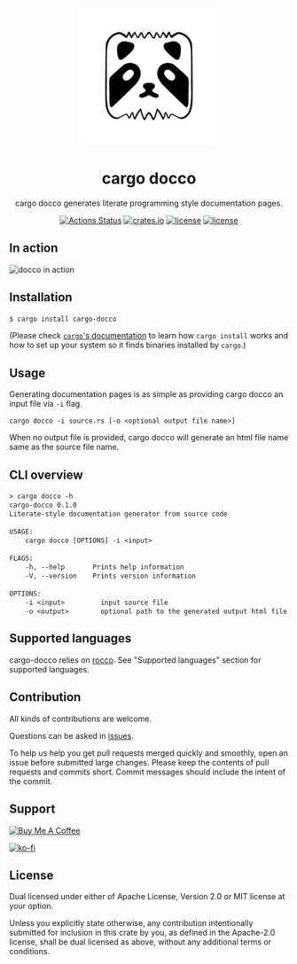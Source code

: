 <div align="center">
  <img alt="rocco" width="250" src="assets/cargo-docco.png" />
<h1>cargo docco</h1>
<p>cargo docco generates literate programming style 
documentation pages.</p>

[![Actions Status](https://github.com/creativcoder/cargo-docco/workflows/ci/badge.svg)](https://github.com/creativcoder/cargo-docco/actions)
[![crates.io](https://img.shields.io/crates/v/cargo-docco.svg)](https://crates.io/crates/cargo-docco)
[![license](https://img.shields.io/badge/License-MIT-blue.svg)](https://github.com/creativcoder/avrow/blob/master/LICENSE-MIT)
[![license](https://img.shields.io/badge/License-Apache%202.0-blue.svg)](https://github.com/creativcoder/avrow/blob/master/LICENSE-APACHE)

</div>

## In action

![docco in action](assets/docco_cast.gif)

## Installation

```sh
$ cargo install cargo-docco
```

(Please check [`cargo`'s documentation](http://doc.crates.io/) to learn how `cargo install` works and how to set up your system so it finds binaries installed by `cargo`.)

## Usage

Generating documentation pages is as simple as providing cargo docco an input file via `-i` flag.

```
cargo docco -i source.rs [-o <optional output file name>]
```

When no output file is provided, cargo docco will generate an html file name
same as the source file name.

## CLI overview

```plain
> cargo docco -h
cargo-docco 0.1.0
Literate-style documentation generator from source code

USAGE:
    cargo docco [OPTIONS] -i <input>

FLAGS:
    -h, --help       Prints help information
    -V, --version    Prints version information

OPTIONS:
    -i <input>         input source file
    -o <output>        optional path to the generated output html file
```

## Supported languages
cargo-docco relies on [rocco](https://github.com/creativcoder/rocco). See "Supported languages" section for supported languages.

## Contribution

All kinds of contributions are welcome.

Questions can be asked in [issues](https://github.com/creativcoder/cargo-docco/issues).

To help us help you get pull requests merged quickly and smoothly, open an issue before submitted large changes. Please keep the contents of pull requests and commits short. Commit messages should include the intent of the commit.

## Support

<a href="https://www.buymeacoffee.com/creativcoder" target="_blank"><img src="https://www.buymeacoffee.com/assets/img/custom_images/orange_img.png" alt="Buy Me A Coffee" style="height: 41px !important;width: 174px !important;box-shadow: 0px 3px 2px 0px rgba(190, 190, 190, 0.5) !important;-webkit-box-shadow: 0px 3px 2px 0px rgba(190, 190, 190, 0.5) !important;" ></a>

[![ko-fi](https://www.ko-fi.com/img/githubbutton_sm.svg)](https://ko-fi.com/P5P71YZ0L)

## License

Dual licensed under either of Apache License, Version 2.0 or MIT license at your option.

Unless you explicitly state otherwise, any contribution intentionally submitted for inclusion in this crate by you, as defined in the Apache-2.0 license, shall be dual licensed as above, without any additional terms or conditions.
